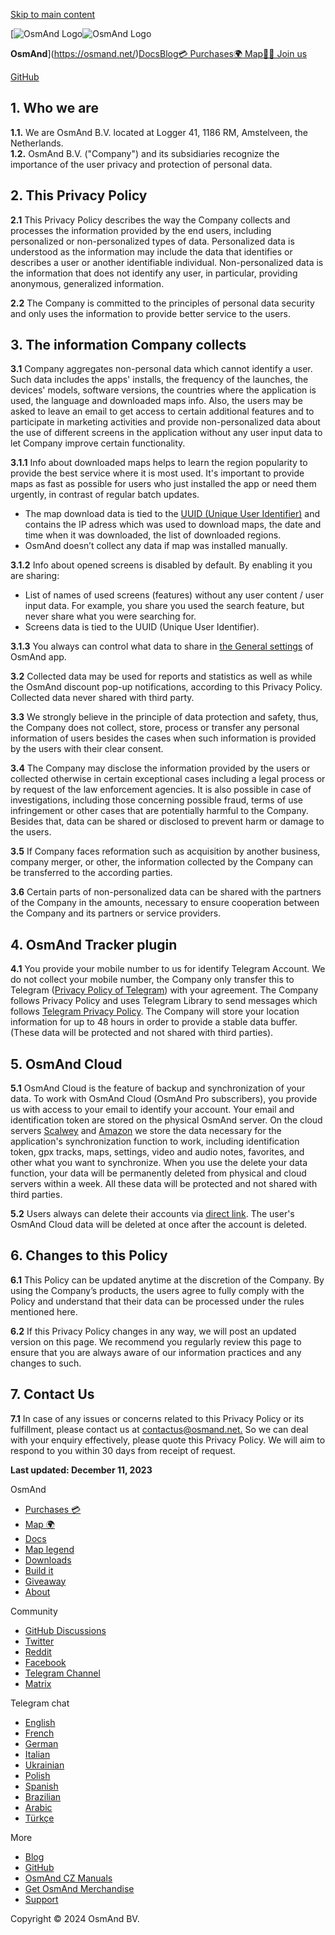[Skip to main content](#docusaurus_skipToContent_fallback)

[![OsmAnd Logo](/img/logo.svg)![OsmAnd Logo](/img/logo.svg)

**OsmAnd**](https://osmand.net/)[Docs](https://osmand.net/docs/intro)[Blog](https://osmand.net/blog)[💳 Purchases](https://osmand.net/docs/user/purchases)[🌍 Map](https://osmand.net/map)[🚵‍♂️ Join us](https://osmand.net/docs/hiring)

[GitHub](https://github.com/osmandapp/)

1\. Who we are[​](#1-who-we-are "Direct link to 1. Who we are")
---------------------------------------------------------------

**1.1.** We are OsmAnd B.V. located at Logger 41, 1186 RM, Amstelveen, the Netherlands.  
**1.2.** OsmAnd B.V. ("Company") and its subsidiaries recognize the importance of the user privacy and protection of personal data.

2\. This Privacy Policy[​](#2-this-privacy-policy "Direct link to 2. This Privacy Policy")
------------------------------------------------------------------------------------------

**2.1** This Privacy Policy describes the way the Company collects and processes the information provided by the end users, including personalized or non-personalized types of data. Personalized data is understood as the information may include the data that identifies or describes a user or another identifiable individual. Non-personalized data is the information that does not identify any user, in particular, providing anonymous, generalized information.

**2.2** The Company is committed to the principles of personal data security and only uses the information to provide better service to the users.

3\. The information Company collects[​](#3-the-information-company-collects "Direct link to 3. The information Company collects")
---------------------------------------------------------------------------------------------------------------------------------

**3.1** Company aggregates non-personal data which cannot identify a user. Such data includes the apps' installs, the frequency of the launches, the devices' models, software versions, the countries where the application is used, the language and downloaded maps info. Also, the users may be asked to leave an email to get access to certain additional features and to participate in marketing activities and provide non-personalized data about the use of different screens in the application without any user input data to let Company improve certain functionality.

**3.1.1** Info about downloaded maps helps to learn the region popularity to provide the best service where it is most used. It's important to provide maps as fast as possible for users who just installed the app or need them urgently, in contrast of regular batch updates.

* The map download data is tied to the [UUID (Unique User Identifier)](https://osmand.net/docs/legal/terms-of-use#6-unique-user-indentifier) and contains the IP adress which was used to download maps, the date and time when it was downloaded, the list of downloaded regions.
* OsmAnd doesn’t collect any data if map was installed manually.

**3.1.2** Info about opened screens is disabled by default. By enabling it you are sharing:

* List of names of used screens (features) without any user content / user input data. For example, you share you used the search feature, but never share what you were searching for.
* Screens data is tied to the UUID (Unique User Identifier).

**3.1.3** You always can control what data to share in [the General settings](https://osmand.net/docs/user/personal/global-settings#privacy-and-security) of OsmAnd app.

**3.2** Collected data may be used for reports and statistics as well as while the OsmAnd discount pop-up notifications, according to this Privacy Policy. Collected data never shared with third party.

**3.3** We strongly believe in the principle of data protection and safety, thus, the Company does not collect, store, process or transfer any personal information of users besides the cases when such information is provided by the users with their clear consent.

**3.4** The Company may disclose the information provided by the users or collected otherwise in certain exceptional cases including a legal process or by request of the law enforcement agencies. It is also possible in case of investigations, including those concerning possible fraud, terms of use infringement or other cases that are potentially harmful to the Company. Besides that, data can be shared or disclosed to prevent harm or damage to the users.

**3.5** If Company faces reformation such as acquisition by another business, company merger, or other, the information collected by the Company can be transferred to the according parties.

**3.6** Certain parts of non-personalized data can be shared with the partners of the Company in the amounts, necessary to ensure cooperation between the Company and its partners or service providers.

4\. OsmAnd Tracker plugin[​](#4-osmand-tracker-plugin "Direct link to 4. OsmAnd Tracker plugin")
------------------------------------------------------------------------------------------------

**4.1** You provide your mobile number to us for identify Telegram Account. We do not collect your mobile number, the Company only transfer this to Telegram ([Privacy Policy of Telegram](https://telegram.org/privacy)) with your agreement. The Company follows Privacy Policy and uses Telegram Library to send messages which follows [Telegram Privacy Policy](https://telegram.org/privacy). The Company will store your location information for up to 48 hours in order to provide a stable data buffer. (These data will be protected and not shared with third parties).

5\. OsmAnd Cloud[​](#5-osmand-cloud "Direct link to 5. OsmAnd Cloud")
---------------------------------------------------------------------

**5.1** OsmAnd Cloud is the feature of backup and synchronization of your data. To work with OsmAnd Cloud (OsmAnd Pro subscribers), you provide us with access to your email to identify your account. Your email and identification token are stored on the physical OsmAnd server. On the cloud servers [Scalwey](https://images-www.scaleway.com/wp-content/uploads/2020/09/16075241/EN-Privacy-Policy-2020.pdf) and [Amazon](https://aws.amazon.com/privacy/) we store the data necessary for the application's synchronization function to work, including identification token, gpx tracks, maps, settings, video and audio notes, favorites, and other what you want to synchronize. When you use the delete your data function, your data will be permanently deleted from physical and cloud servers within a week. All these data will be protected and not shared with third parties.

**5.2** Users always can delete their accounts via [direct link](https://osmand.net/map/delete-account). The user's OsmAnd Cloud data will be deleted at once after the account is deleted.

6\. Changes to this Policy[​](#6-changes-to-this-policy "Direct link to 6. Changes to this Policy")
---------------------------------------------------------------------------------------------------

**6.1** This Policy can be updated anytime at the discretion of the Company. By using the Company’s products, the users agree to fully comply with the Policy and understand that their data can be processed under the rules mentioned here.

**6.2** If this Privacy Policy changes in any way, we will post an updated version on this page. We recommend you regularly review this page to ensure that you are always aware of our information practices and any changes to such.

7\. Contact Us[​](#7-contact-us "Direct link to 7. Contact Us")
---------------------------------------------------------------

**7.1** In case of any issues or concerns related to this Privacy Policy or its fulfillment, please contact us at [contactus@osmand.net.](mailto:contactus@osmand.net.) So we can deal with your enquiry effectively, please quote this Privacy Policy. We will aim to respond to you within 30 days from receipt of request.

**Last updated: December 11, 2023**

OsmAnd

* [Purchases 💳](https://osmand.net/docs/user/purchases)
* [Map 🌍](https://osmand.net/map)
* [Docs](https://osmand.net/docs/intro)
* [Map legend](https://osmand.net/docs/user/map-legend/osmand)
* [Downloads](https://osmand.net/docs/versions/free-versions)
* [Build it](https://osmand.net/docs/build-it)
* [Giveaway](https://osmand.net/giveaway)
* [About](https://osmand.net/help-online/about)

Community

* [GitHub Discussions](https://github.com/osmandapp/OsmAnd/discussions)
* [Twitter](https://twitter.com/osmandapp)
* [Reddit](https://www.reddit.com/r/OsmAnd/)
* [Facebook](https://facebook.com/osmandapp/)
* [Telegram Channel](https://t.me/OsmAnd_News)
* [Matrix](https://matrix.to/#/#osmand:hacklab.fi)

Telegram chat

* [English](https://t.me/OsmAndMaps)
* [French](https://t.me/frosmand)
* [German](https://t.me/deosmand)
* [Italian](https://t.me/itosmand)
* [Ukrainian](https://t.me/uaosmand)
* [Polish](https://t.me/osmand_pl)
* [Spanish](https://t.me/osmand_es)
* [Brazilian](https://t.me/brosmand)
* [Arabic](https://t.me/+NwG00ihXJlBjZTA0)
* [Türkçe](https://t.me/OsmAndTR)

More

* [Blog](https://osmand.net/blog)
* [GitHub](https://github.com/osmandapp)
* [OsmAnd CZ Manuals](https://osmand.cz/)
* [Get OsmAnd Merchandise](https://www.redbubble.com/shop/ap/36789864)
* [Support](https://osmand.net/help-online/support)

Copyright © 2024 OsmAnd BV.